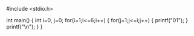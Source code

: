 #include <stdio.h>

int main()
{
    int i=0, j=0;
    for(i=1;i<=6;i++)
    {
        for(j=1;j<=i;j++)
        {
            printf("01");
        }
        printf("\n");
    }
}
